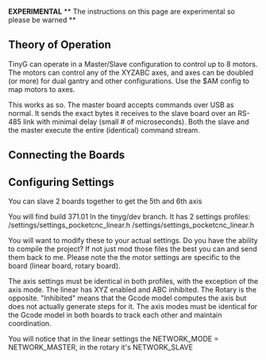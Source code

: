 **EXPERIMENTAL**
** The instructions on this page are experimental so please be warned ** 

## Theory of Operation
TinyG can operate in a Master/Slave configuration to control up to 8 motors. The motors can control any of the XYZABC axes, and axes can be doubled (or more) for dual gantry and other configurations. Use the $AM config to map motors to axes.

This works as so. The master board accepts commands over USB as normal. It sends the exact bytes it receives to the slave board over an RS-485 link with minimal delay (small # of microseconds). Both the slave and the master execute the entire (identical) command stream. 

## Connecting the Boards

## Configuring Settings

You can slave 2 boards together to get the 5th and 6th axis


You will find build 371.01 In the tinyg/dev branch. It has 2 settings profiles:
/settings/settings_pocketcnc_linear.h
/settings/settings_pocketcnc_linear.h

You will want to modify these to your actual settings.  Do you have the ability to compile the project? If not just mod those files the best you can and send them back to me. Please note the the motor settings are specific to the board (linear board, rotary board). 

The axis settings must be identical in both profiles, with the exception of the axis mode. The linear has XYZ enabled and ABC inhibited. The Rotary is the opposite. "Inhibited" means that the Gcode model computes the axis but does not actually generate steps for it. The axis modes must be identical for the Gcode model in both boards to track each other and maintain coordination.

You will notice that in the linear settings the NETWORK_MODE = NETWORK_MASTER, in the rotary it's NETWORK_SLAVE
